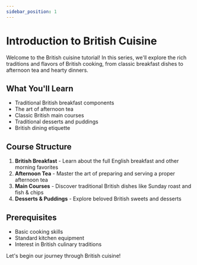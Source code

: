```yaml
---
sidebar_position: 1
---
```


# Introduction to British Cuisine

Welcome to the British cuisine tutorial! In this series, we'll explore the rich traditions and flavors of British cooking, from classic breakfast dishes to afternoon tea and hearty dinners.

## What You'll Learn

- Traditional British breakfast components
- The art of afternoon tea
- Classic British main courses
- Traditional desserts and puddings
- British dining etiquette

## Course Structure

1. **British Breakfast** - Learn about the full English breakfast and other morning favorites
2. **Afternoon Tea** - Master the art of preparing and serving a proper afternoon tea
3. **Main Courses** - Discover traditional British dishes like Sunday roast and fish & chips
4. **Desserts & Puddings** - Explore beloved British sweets and desserts

## Prerequisites

- Basic cooking skills
- Standard kitchen equipment
- Interest in British culinary traditions

Let's begin our journey through British cuisine!
